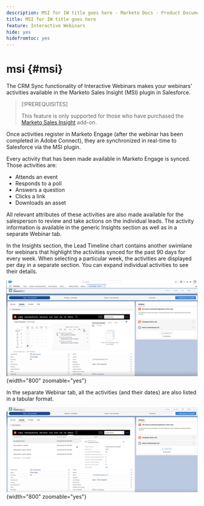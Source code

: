 ```yaml
---
description: MSI for IW title goes here - Marketo Docs - Product Documentation
title: MSI for IW title goes here
feature: Interactive Webinars
hide: yes
hidefromtoc: yes
---
```

# msi {#msi}

The CRM Sync functionality of Interactive Webinars makes your webinars' activities available in the Marketo Sales Insight (MSI) plugin in Salesforce.

>[!PREREQUISITES]
>
>This feature is only supported for those who have purchased the [Marketo Sales Insight](https://business.adobe.com/products/marketo/sales-intelligence-engagement.html) add-on.

Once activities register in Marketo Engage (after the webinar has been completed in Adobe Connect), they are synchronized in real-time to Salesforce via the MSI plugin.

Every activity that has been made available in Marketo Engage is synced. Those activities are:

* Attends an event
* Responds to a poll
* Answers a question
* Clicks a link
* Downloads an asset

All relevant attributes of these activities are also made available for the salesperson to review and take actions on the individual leads. The activity information is available in the generic Insights section as well as in a separate Webinar tab.

In the Insights section, the Lead Timeline chart contains another swimlane for webinars that highlight the activities synced for the past 90 days for every week. When selecting a particular week, the activities are displayed per day in a separate section. You can expand individual activities to see their details.

![](assets/msi-iw-1.png){width="800" zoomable="yes"}

In the separate Webinar tab, all the activities (and their dates) are also listed in a tabular format.

![](assets/msi-iw-2.png){width="800" zoomable="yes"}
